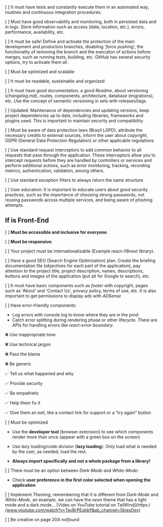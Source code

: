 [ ] It must have tests and constantly execute them in an automated way, routines and continuous integration procedures.

[ ] Must have good observability and monitoring, both in persisted data and in logs. Store information such as access (date, location, etc.), errors, performance, availability, etc.

[ ] It must be safe! Define and activate the protection of the main development and production branches, disabling '_force pushing_', the functionality of removing the branch and the execution of actions before merges, such as running tests, building, etc. GitHub has several security options, try to activate them all.

[ ] Must be optimized and scalable

[ ] It must be readable, sustainable and organized

[ ] It must have good documentation, a good _Readme_, about versioning (_changelog.md_), routes, components, architecture, database (migrations), etc. Use the concept of semantic versioning in sets with releases/tags.

[ ] Updated: Maintenance of dependencies and updating versions, keep project dependencies up to date, including libraries, frameworks and plugins used. This is important to maintain security and compatibility

[ ] Must be aware of data protection laws (Brazil LGPD), attribute the necessary credits to external sources, inform the user about _copyright_, GDPR (General Data Protection Regulation) or other applicable regulations

[ ] Use standard request interceptors to add common behavior to all requests that pass through the application. These interceptors allow you to intercept requests before they are handled by controllers or services and perform additional actions, such as error monitoring, tracking, recording metrics, authentication, validation, among others.

[ ] Use standard exception filters to always return the same structure

[ ] User education: It is important to educate users about good security practices, such as the importance of choosing strong passwords, not reusing passwords across multiple services, and being aware of phishing attempts.

## If is Front-End

[ ] **Must be accessible and inclusive for everyone**.

[ ] **Must be responsive**.

[ ] Your project must be internationalizable (Example react-i18next library).

[ ] Have a good SEO (Search Engine Optimization) plan. Create the briefing documentation file (objectives for each part of the application), pay attention to the project title, project description, names, descriptions, buttons and images of the application (put alt for Google to search), etc.

[ ] It must have basic components such as _footer_ with copyright, pages such as 'About' and 'Contact Us', privacy policy, terms of use, etc. It is also important to get permissions to display ads with _ADSense_

[ ] Have error-friendly components:

- Log errors with console.log to know where they are in the prod
- Catch error splitting during rendering phase or other lifecycle. There are APIs for handling errors like _react-error-boundary_.

❌ Use inappropriate tone

❌ Use technical jargon

❌ Pass the blame

❌ Be generic

✅ Tell us what happened and why

✅ Provide security

✅ Be empathetic

✅ Help them fix it

✅ Give them an exit, like a contact link for support or a “try again” button

[ ] Must be optimized

- Use the **developer tool** (browser extension) to see which components render more than once (appear with a green box on the screen)

- Use lazy loading/code division (**lazy loading**). Only load what is needed by the user, as needed, load the rest.

- **Always import specifically and not a whole package from a library!**

[ ] There must be an option between _Dark-Mode_ and _White-Mode_:

- Check **user preference in the first color selected when opening the application**

[ ] Implement _Theming_, remembering that it is different from _Dark-Mode_ and _White-Mode_, an example, we can have the _neon_ theme that has a light mode and a dark mode... [Video on YouTube tutorial on TailWind](https:/ /www.youtube.com/watch?v=TavBrPEqkbY&ab_channel=SkiesDev)

[ ] Be creative on page 204 _notfound_